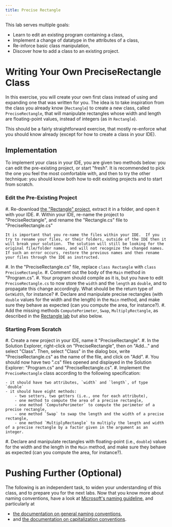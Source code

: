 ```yaml
---
title: Precise Rectangle
---
```


This lab serves multiple goals:

- Learn to edit an existing program containing a class,
- Implement a change of datatype in the attributes of a class,
- Re-inforce basic class manipulation,
- Discover how to add a class to an existing project.

# Writing Your Own PreciseRectangle Class

In this exercise, you will create your own first class instead of using and expanding one that was written for you. The idea is to take inspiration from the class you already know (`Rectangle`) to create a new class, called `PreciseRectangle`, that will manipulate rectangles whose width and length are floating-point values, instead of integers (as in `Rectangle`).

This should be a fairly straightforward exercise, that mostly re-enforce what you should know already (except for how to create a class in your IDE).

## Implementation

To implement your class in your IDE, you are given two methods below: you can edit the pre-existing project, or start "fresh".
It is recommended to pick the one you feel the most comfortable with, and then to try the other technique: you should know both how to edit existing projects and to start from scratch.

### Edit the Pre-Existing Project

#. Re-download [the "Rectangle" project](../Rectangle/Rectangle.zip), extract it in a folder, and open it with your IDE.
#. Within your IDE, re-name the project to "PreciseRectangle", and rename the "Rectangle.cs" file to "PreciseRectangle.cs"

    It is important that you re-name the files within your IDE.  If you try to rename your files, or their folders, outside of the IDE then it will break your solution.  The solution will still be looking for the original file/folder names, and will not recognize the changed names.  If such an error occurs, restore the previous names and then rename your files through the IDE as instructed.

#. In the "PreciseRectangle.cs" file, replace `class Rectangle` with `class PreciseRectangle`.
#. Comment out the body of the `Main` method in "Program.cs".
#. Your program should compile as it is, but you have to edit `PreciseRectangle.cs` to now store the `width` and the `length` as `double`, and to propagate this change accordingly. What should be the return type of `GetWidth`, for instance?
#. Declare and manipulate precise rectangles (with `double` values for the width and the length) in the `Main` method, and make sure they behave as expected (can you compute the area, for instance?).
#. Add the missing methods `ComputePerimeter`, `Swap`, `MultiplyRectangle`, as described in the [Rectangle lab](../Rectangle/#enriching-rectangle.cs) but also below.

### Starting From Scratch

#. Create a new project in your IDE, name it "PreciseRectangle".
#. In the Solution Explorer, right-click on "PreciseRectangle", then on "Add..." and select "Class".
Then, select "Class" in the dialog box, write "PreciseRectangle.cs" as the name of the file, and click on "Add".
#. You should now have two ".cs" files opened and displayed in the Solution Explorer: "Program.cs" and "PreciseRectangle.cs".
#. Implement the `PreciseRectangle` class according to the following specification:

    - it should have two attributes, `width` and `length`, of type `double`
    - it should have eight methods:
        - two setters, two getters (i.e., one for each attribute),
        - one method to compute the area of a precise rectangle,
        - one method `ComputePerimeter` to compute the perimeter of a precise rectangle,
        - one method `Swap` to swap the length and the width of a precise rectangle,
        - one method `MultiplyRectangle` to multiply the length and width of a precise rectangle by a factor given in the argument as an integer.

#. Declare and manipulate rectangles with floating-point (i.e., `double`) values for the width and the length in the `Main` method, and make sure they behave as expected (can you compute the area, for instance?).

<!--
# Writing A Circle Class

This time, you will have to start your project "from scratch" and shouldn't try to edit a previous program.

## Foundations

#. Create a new project in your IDE, name it "Circle".
#. In the Solution Explorer, right-click on "Circle", then on "Add..." and select "Class".
Then, select "Class", write "Circle.cs" as the name of the file, and click on "Add".
#. You should now have two `.cs` files opened and displayed in the Solution Explorer: `Program.cs` and `Circle.cs`.
#. Declare a single instance variable in `Circle.cs`, of type `double` and named `radius`.
Write a `set` and a `get` method for this instance variable.
#. In `Program.cs`, write statements that create a new `Circle` object and set its radius to $2.3$.
Display its radius on the screen using the method you defined previously.

## Extending the Class

#. In C#, the constant `Math.PI` is a `double` holding an approximation of $π$.
In the `Main` method of `Program.cs`, write a statement that displays its value on the screen.
It should be $3.14159265358979$.
#. Now, edit this statement and use the format specifier `N`, to display the value of $π$ rounded to $3.14$.
#. In the `Circle.cs` file, add two methods:
    #. A method that returns the circumference of the circle that calls it (i.e., $2 π$ times the radius),
    #. A method that returns the area of the circle that calls it (i.e., $π$ times the radius squared).
#. Test those two methods in your `Main` program, by displaying on the screen the area and the circumference of the object you created in the previous exercise.
#. Use the format specifier `N` to round the circumference.

You can find a possible solution to this problem [in this archive](Circle_Solution.zip).
-->

# Pushing Further (Optional)

The following is an independent task, to widen your understanding of this class, and to prepare you for the next labs.
Now that you know more about naming conventions, have a look at [Microsoft's naming guideline](https://docs.microsoft.com/en-us/dotnet/standard/design-guidelines/naming-guidelines), and particularly at

- [the documentation on general naming conventions](https://docs.microsoft.com/en-us/dotnet/standard/design-guidelines/general-naming-conventions),
- and [the documentation on capitalization conventions](https://docs.microsoft.com/en-us/dotnet/standard/design-guidelines/capitalization-conventions).

